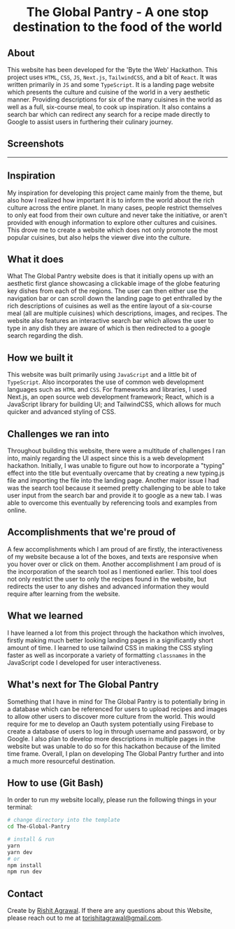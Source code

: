 <h1 align="center">
  The Global Pantry - A one stop destination to the food of the world
</h1>

## About

This website has been developed for the 'Byte the Web' Hackathon. This project uses `HTML`, `CSS`, `JS`, `Next.js`, `TailwindCSS`, and a bit of `React`. It was written primarily in `JS` and some `TypeScript`. It is a landing page website which presents the culture and cuisine of the world in a very aesthetic manner. Providing descriptions for six of the many cuisines in the world as well as a full, six-course meal, to cook up inspiration. It also contains a search bar which can redirect any search for a recipe made directly to Google to assist users in furthering their culinary journey.

## Screenshots



-------------------------------------------
## Inspiration
My inspiration for developing this project came mainly from the theme, but also how I realized how important it is to inform the world about the rich culture across the entire planet. In many cases, people restrict themselves to only eat food from their own culture and never take the initiative, or aren't provided with enough information to explore other cultures and cuisines. This drove me to create a website which does not only promote the most popular cuisines, but also helps the viewer dive into the culture.
## What it does
What The Global Pantry website does is that it initially opens up with an aesthetic first glance showcasing a clickable image of the globe featuring key dishes from each of the regions. The user can then either use the navigation bar or can scroll down the landing page to get enthralled by the rich descriptions of cuisines as well as the entire layout of a six-course meal (all are multiple cuisines) which descriptions, images, and recipes. The website also features an interactive search bar which allows the user to type in any dish they are aware of which is then redirected to a google search regarding the dish.
## How we built it
This website was built primarily using `JavaScript` and a little bit of `TypeScript`. Also incorporates the use of common web development languages such as `HTML` and `CSS`. For frameworks and libraries, I used Next.js, an open source web development framework; React, which is a JavaScript library for building UI; and TailwindCSS, which allows for much quicker and advanced styling of CSS.
## Challenges we ran into
Throughout building this website, there were a multitude of challenges I ran into, mainly regarding the UI aspect since this is a web development hackathon. Initially, I was unable to figure out how to incorporate a "typing" effect into the title but eventually overcame that by creating a new typing.js file and importing the file into the landing page. Another major issue I had was the search tool because it seemed pretty challenging to be able to take user input from the search bar and provide it to google as a new tab. I was able to overcome this eventually by referencing tools and examples from online.
## Accomplishments that we're proud of
A few accomplishments which I am proud of are firstly, the interactiveness of my website because a lot of the boxes, and texts are responsive when you hover over or click on them. Another accomplishment I am proud of is the incorporation of the search tool as I mentioned earlier. This tool does not only restrict the user to only the recipes found in the website, but redirects the user to any dishes and advanced information they would require after learning from the website.
## What we learned
I have learned a lot from this project through the hackathon which involves, firstly making much better looking landing pages in a significantly short amount of time. I learned to use tailwind CSS in making the CSS styling faster as well as incorporate a variety of formatting `classnames` in the JavaScript code I developed for user interactiveness.
## What's next for The Global Pantry
Something that I have in mind for The Global Pantry is to potentially bring in a database which can be referenced for users to upload recipes and images to allow other users to discover more culture from the world. This would require for me to develop an Oauth system potentially using Firebase to create a database of users to log in through username and password, or by Google. I also plan to develop more descriptions in multiple pages in the website but was unable to do so for this hackathon because of the limited time frame. Overall, I plan on developing The Global Pantry further and into a much more resourceful destination.


## How to use (Git Bash)

In order to run my website locally, please run the following things in your terminal:

```bash
# change directory into the template
cd The-Global-Pantry

# install & run
yarn
yarn dev
# or
npm install
npm run dev
```

## Contact

Create by [Rishit Agrawal](https://github.com/RishitAgrawal06). If there are any questions about this Website, please reach out to me at [torishitagrawal@gmail.com](mailto:torishitagrawal@gmail.com).
